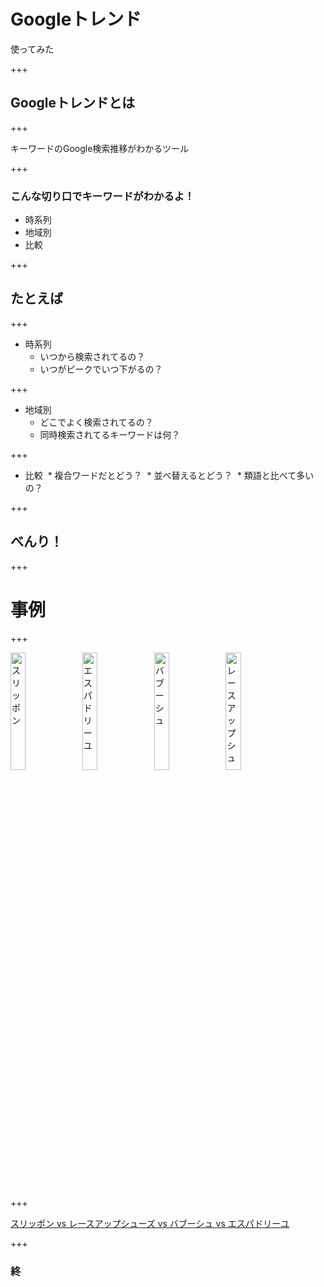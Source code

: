 # Googleトレンド
使ってみた

+++

## Googleトレンドとは

+++

キーワードのGoogle検索推移がわかるツール

+++

### こんな切り口でキーワードがわかるよ！
* 時系列
* 地域別
* 比較

+++

## たとえば

+++

* 時系列
  * いつから検索されてるの？
  * いつがピークでいつ下がるの？
  
+++

* 地域別
  * どこでよく検索されてるの？
  * 同時検索されてるキーワードは何？
  
+++

* 比較
  * 複合ワードだとどう？
  * 並べ替えるとどう？
  * 類語と比べて多いの？
  
+++

## べんり！

+++

# 事例

+++

<img src="http://www2.bellemaison.jp/product/pic_b/3502017B/C79900pb40_35017B.jpg" width="22%" alt="スリッポン">
<img src="https://otokomaeken.com/wp-content/uploads/2015/04/71sWUKFC6VL._UL1500_.jpg" width="22%" alt="エスパドリーユ">
<img src="http://www.fatimamorocco.com/store/upload/save_image/LFM001-MUL_S.jpg" width="22%" alt="バブーシュ">
<img src="http://alicia-online.jp/upload/save_image/019-0703-722-main.jpg" width="22%" alt="レースアップシューズ">

+++

<a href="https://trends.google.co.jp/trends/explore?geo=JP&q=%E3%82%A8%E3%82%B9%E3%83%91%E3%83%89%E3%83%AA%E3%83%BC%E3%83%A6,%E3%83%90%E3%83%96%E3%83%BC%E3%82%B7%E3%83%A5,%E3%83%AC%E3%83%BC%E3%82%B9%E3%82%A2%E3%83%83%E3%83%97%E3%82%B7%E3%83%A5%E3%83%BC%E3%82%BA,%E3%82%B9%E3%83%AA%E3%83%83%E3%83%9D%E3%83%B3" target="_blank">スリッポン
vs
レースアップシューズ
vs
バブーシュ
vs
エスパドリーユ</a>

+++
### 終
